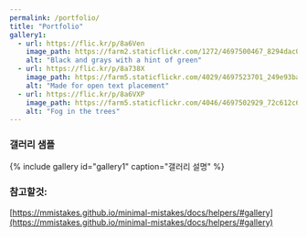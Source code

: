 ```yaml
---
permalink: /portfolio/
title: "Portfolio"
gallery1:
  - url: https://flic.kr/p/8a6Ven
    image_path: https://farm2.staticflickr.com/1272/4697500467_8294dac099_q.jpg
    alt: "Black and grays with a hint of green"
  - url: https://flic.kr/p/8a738X
    image_path: https://farm5.staticflickr.com/4029/4697523701_249e93ba23_q.jpg
    alt: "Made for open text placement"
  - url: https://flic.kr/p/8a6VXP
    image_path: https://farm5.staticflickr.com/4046/4697502929_72c612c636_q.jpg
    alt: "Fog in the trees"
---
```


### 갤러리 샘플
{% include gallery id="gallery1" caption="갤러리 설명" %}

### 참고할것:
[https://mmistakes.github.io/minimal-mistakes/docs/helpers/#gallery](https://mmistakes.github.io/minimal-mistakes/docs/helpers/#gallery)

